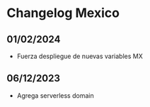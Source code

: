 # Changelog Mexico

## 01/02/2024
* Fuerza despliegue de nuevas variables MX

## 06/12/2023
* Agrega serverless domain